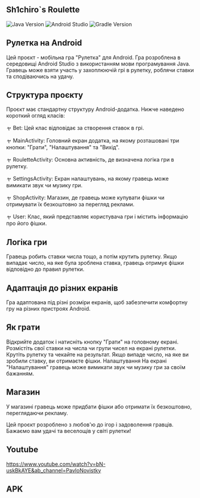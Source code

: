## Sh1chiro`s Roulette

![Java Version](https://img.shields.io/badge/Java-19-blue)
![Android Studio](https://img.shields.io/badge/Android%20Studio-4.2.2-brightgreen)
![Gradle Version](https://img.shields.io/badge/Gradle-7.1.1-yellow)

## Рулетка на Android
Цей проєкт - мобільна гра "Рулетка" для Android. Гра розроблена в середовищі Android Studio з використанням мови програмування Java. Гравець може взяти участь у захоплюючій грі в рулетку, роблячи ставки та сподіваючись на удачу.

## Структура проєкту
Проєкт має стандартну структуру Android-додатка. Нижче наведено короткий огляд класів:

ャ Bet: Цей клас відповідає за створення ставок в грі.

ャ MainActivity: Головний екран додатка, на якому розташовані три кнопки: "Грати", "Налаштування" та "Вихід".

ャ RouletteActivity: Основна активність, де визначена логіка гри в рулетку.

ャ SettingsActivity: Екран налаштувань, на якому гравець може вимикати звук чи музику гри.

ャ ShopActivity: Магазин, де гравець може купувати фішки чи отримувати їх безкоштовно за перегляд реклами.

ャ User: Клас, який представляє користувача гри і містить інформацію про його фішки.

## Логіка гри
Гравець робить ставки числа тощо, а потім крутить рулетку. Якщо випадає число, на яке була зроблена ставка, гравець отримує фішки відповідно до правил рулетки.

## Адаптація до різних екранів
Гра адаптована під різні розміри екранів, щоб забезпечити комфортну гру на різних пристроях Android.

## Як грати
Відкрийте додаток і натисніть кнопку "Грати" на головному екрані.
Розмістіть свої ставки на числа чи групи чисел на екрані рулетки.
Крутіть рулетку та чекайте на результат.
Якщо випаде число, на яке ви зробили ставку, ви отримаєте фішки.
Налаштування
На екрані "Налаштування" гравець може вимикати звук чи музику гри за своїм бажанням.

## Магазин
У магазині гравець може придбати фішки або отримати їх безкоштовно, переглядаючи рекламу.


Цей проєкт розроблено з любов'ю до ігор і задоволення гравців. Бажаємо вам удачі та веселощів у світі рулетки!

## Youtube
https://www.youtube.com/watch?v=bN-uskBkAYE&ab_channel=PavloNovistky

## APK
